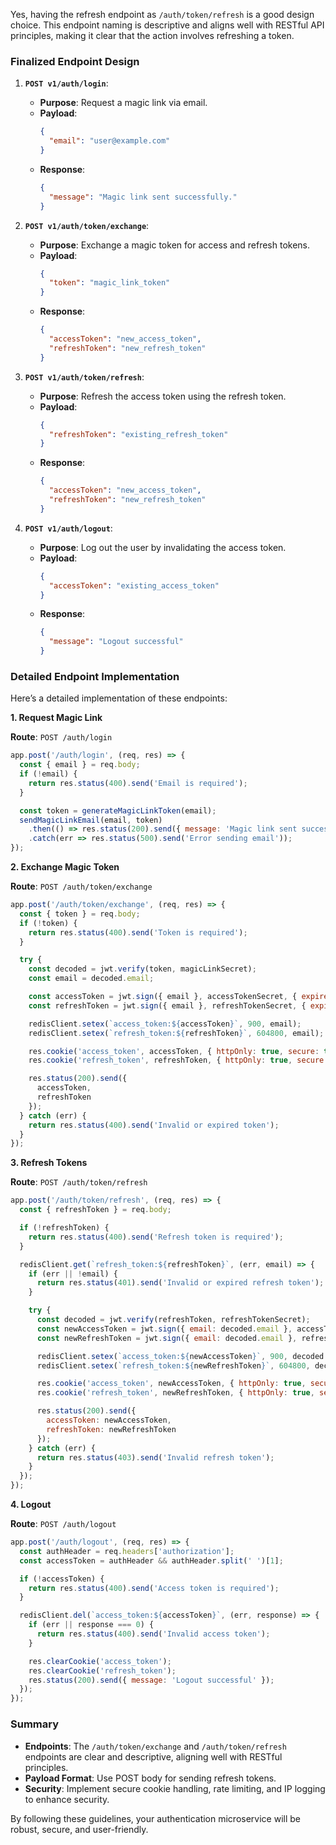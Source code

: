 Yes, having the refresh endpoint as `/auth/token/refresh` is a good design choice. This endpoint naming is descriptive and aligns well with RESTful API principles, making it clear that the action involves refreshing a token.

### Finalized Endpoint Design

1. **`POST v1/auth/login`**:
   - **Purpose**: Request a magic link via email.
   - **Payload**:
     ```json
     {
       "email": "user@example.com"
     }
     ```
   - **Response**:
     ```json
     {
       "message": "Magic link sent successfully."
     }
     ```

2. **`POST v1/auth/token/exchange`**:
   - **Purpose**: Exchange a magic token for access and refresh tokens.
   - **Payload**:
     ```json
     {
       "token": "magic_link_token"
     }
     ```
   - **Response**:
     ```json
     {
       "accessToken": "new_access_token",
       "refreshToken": "new_refresh_token"
     }
     ```

3. **`POST v1/auth/token/refresh`**:
   - **Purpose**: Refresh the access token using the refresh token.
   - **Payload**:
     ```json
     {
       "refreshToken": "existing_refresh_token"
     }
     ```
   - **Response**:
     ```json
     {
       "accessToken": "new_access_token",
       "refreshToken": "new_refresh_token"
     }
     ```

4. **`POST v1/auth/logout`**:
   - **Purpose**: Log out the user by invalidating the access token.
   - **Payload**:
     ```json
     {
       "accessToken": "existing_access_token"
     }
     ```
   - **Response**:
     ```json
     {
       "message": "Logout successful"
     }
     ```

### Detailed Endpoint Implementation

Here’s a detailed implementation of these endpoints:

**1. Request Magic Link**

**Route**: `POST /auth/login`
```javascript
app.post('/auth/login', (req, res) => {
  const { email } = req.body;
  if (!email) {
    return res.status(400).send('Email is required');
  }

  const token = generateMagicLinkToken(email);
  sendMagicLinkEmail(email, token)
    .then(() => res.status(200).send({ message: 'Magic link sent successfully.' }))
    .catch(err => res.status(500).send('Error sending email'));
});
```

**2. Exchange Magic Token**

**Route**: `POST /auth/token/exchange`
```javascript
app.post('/auth/token/exchange', (req, res) => {
  const { token } = req.body;
  if (!token) {
    return res.status(400).send('Token is required');
  }

  try {
    const decoded = jwt.verify(token, magicLinkSecret);
    const email = decoded.email;

    const accessToken = jwt.sign({ email }, accessTokenSecret, { expiresIn: '15m' });
    const refreshToken = jwt.sign({ email }, refreshTokenSecret, { expiresIn: '7d' });

    redisClient.setex(`access_token:${accessToken}`, 900, email);
    redisClient.setex(`refresh_token:${refreshToken}`, 604800, email);

    res.cookie('access_token', accessToken, { httpOnly: true, secure: true });
    res.cookie('refresh_token', refreshToken, { httpOnly: true, secure: true });

    res.status(200).send({
      accessToken,
      refreshToken
    });
  } catch (err) {
    return res.status(400).send('Invalid or expired token');
  }
});
```

**3. Refresh Tokens**

**Route**: `POST /auth/token/refresh`
```javascript
app.post('/auth/token/refresh', (req, res) => {
  const { refreshToken } = req.body;

  if (!refreshToken) {
    return res.status(400).send('Refresh token is required');
  }

  redisClient.get(`refresh_token:${refreshToken}`, (err, email) => {
    if (err || !email) {
      return res.status(401).send('Invalid or expired refresh token');
    }

    try {
      const decoded = jwt.verify(refreshToken, refreshTokenSecret);
      const newAccessToken = jwt.sign({ email: decoded.email }, accessTokenSecret, { expiresIn: '15m' });
      const newRefreshToken = jwt.sign({ email: decoded.email }, refreshTokenSecret, { expiresIn: '7d' });

      redisClient.setex(`access_token:${newAccessToken}`, 900, decoded.email);
      redisClient.setex(`refresh_token:${newRefreshToken}`, 604800, decoded.email);

      res.cookie('access_token', newAccessToken, { httpOnly: true, secure: true });
      res.cookie('refresh_token', newRefreshToken, { httpOnly: true, secure: true });

      res.status(200).send({
        accessToken: newAccessToken,
        refreshToken: newRefreshToken
      });
    } catch (err) {
      return res.status(403).send('Invalid refresh token');
    }
  });
});
```

**4. Logout**

**Route**: `POST /auth/logout`
```javascript
app.post('/auth/logout', (req, res) => {
  const authHeader = req.headers['authorization'];
  const accessToken = authHeader && authHeader.split(' ')[1];

  if (!accessToken) {
    return res.status(400).send('Access token is required');
  }

  redisClient.del(`access_token:${accessToken}`, (err, response) => {
    if (err || response === 0) {
      return res.status(400).send('Invalid access token');
    }

    res.clearCookie('access_token');
    res.clearCookie('refresh_token');
    res.status(200).send({ message: 'Logout successful' });
  });
});
```

### Summary
- **Endpoints**: The `/auth/token/exchange` and `/auth/token/refresh` endpoints are clear and descriptive, aligning well with RESTful principles.
- **Payload Format**: Use POST body for sending refresh tokens.
- **Security**: Implement secure cookie handling, rate limiting, and IP logging to enhance security.

By following these guidelines, your authentication microservice will be robust, secure, and user-friendly.
